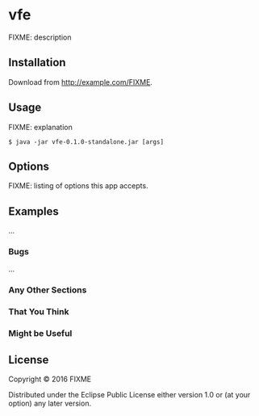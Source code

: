 # vfe

FIXME: description

## Installation

Download from http://example.com/FIXME.

## Usage

FIXME: explanation

    $ java -jar vfe-0.1.0-standalone.jar [args]

## Options

FIXME: listing of options this app accepts.

## Examples

...

### Bugs

...

### Any Other Sections
### That You Think
### Might be Useful

## License

Copyright © 2016 FIXME

Distributed under the Eclipse Public License either version 1.0 or (at
your option) any later version.
